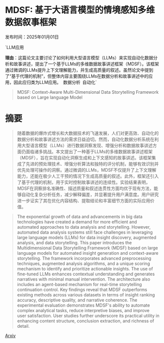 # MDSF: 基于大语言模型的情境感知多维数据叙事框架

发布时间：2025年01月01日

`LLM应用

**理由**：这篇论文主要讨论了如何利用大型语言模型（LLMs）来实现自动化数据分析和故事讲述，提出了一个基于LLMs的多维数据故事讲述框架（MDSF）。该框架通过微调的LLMs提升上下文理解能力，并生成高质量的叙述。虽然论文中提到了“基于代理的机制”，但整体内容主要围绕LLMs在数据分析和故事讲述中的应用，因此应归类为LLM应用。` `数据分析` `自动化`

> MDSF: Context-Aware Multi-Dimensional Data Storytelling Framework based on Large language Model

# 摘要

> 随着数据的爆炸式增长和大数据技术的飞速发展，人们对更高效、自动化的数据分析和故事讲述方法的需求日益迫切。然而，自动化数据分析系统在利用大型语言模型（LLMs）进行数据洞察发现、增强分析和数据故事讲述方面仍面临诸多挑战。本文提出了一种基于LLMs的多维数据故事讲述框架（MDSF），旨在实现自动化洞察生成和上下文感知的故事讲述。该框架集成了先进的预处理技术、增强分析算法和独特的评分机制，能够有效识别并优先处理可操作的洞察。通过微调的LLMs，MDSF不仅提升了上下文理解能力，还能在极少人工干预的情况下生成高质量的叙述。此外，框架还引入了基于代理的机制，用于实时控制故事讲述的连续性。实验结果表明，MDSF在洞察排名准确性、描述质量和叙述连贯性方面均优于现有方法，能够自动化复杂分析任务，减少解释偏差，并显著提升用户满意度。用户研究进一步证实了其在优化内容结构、提取结论和丰富细节方面的实际应用价值。

> The exponential growth of data and advancements in big data technologies have created a demand for more efficient and automated approaches to data analysis and storytelling. However, automated data analysis systems still face challenges in leveraging large language models (LLMs) for data insight discovery, augmented analysis, and data storytelling. This paper introduces the Multidimensional Data Storytelling Framework (MDSF) based on large language models for automated insight generation and context-aware storytelling. The framework incorporates advanced preprocessing techniques, augmented analysis algorithms, and a unique scoring mechanism to identify and prioritize actionable insights. The use of fine-tuned LLMs enhances contextual understanding and generates narratives with minimal manual intervention. The architecture also includes an agent-based mechanism for real-time storytelling continuation control. Key findings reveal that MDSF outperforms existing methods across various datasets in terms of insight ranking accuracy, descriptive quality, and narrative coherence. The experimental evaluation demonstrates MDSF's ability to automate complex analytical tasks, reduce interpretive biases, and improve user satisfaction. User studies further underscore its practical utility in enhancing content structure, conclusion extraction, and richness of detail.

[Arxiv](https://arxiv.org/abs/2501.01014)